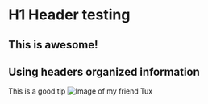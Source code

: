 # H1 Header testing
## This is awesome!
## Using headers organized information
This is a good tip
![Image of my friend Tux](https://upload.wikimedia.org/wikipedia/commons/3/35/Tux.svg)
